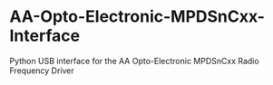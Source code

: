 # AA-Opto-Electronic-MPDSnCxx-Interface
Python USB interface for the AA Opto-Electronic MPDSnCxx Radio Frequency Driver
